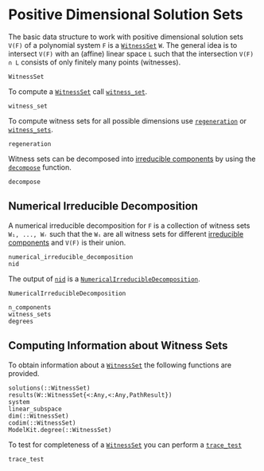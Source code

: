 # Positive Dimensional Solution Sets

The basic data structure to work with positive dimensional solution sets ``V(F)`` of a polynomial system ``F`` is a [`WitnessSet`](@ref) ``W``.
The general idea is to intersect ``V(F)`` with an (affine) linear space ``L`` such that
the intersection ``V(F) ∩ L`` consists of only finitely many points (witnesses).

```@docs
WitnessSet
```

To compute a [`WitnessSet`](@ref) call [`witness_set`](@ref). 

```@docs
witness_set
```

To compute witness sets for all possible dimensions use [`regeneration`](@ref) or [`witness_sets`](@ref).

```@docs
regeneration
```

Witness sets can be decomposed into [irreducible components](https://en.wikipedia.org/wiki/Irreducible_component) by using the [`decompose`](@ref) function.

```@docs
decompose
```

## Numerical Irreducible Decomposition

A numerical irreducible decomposition for ``F`` is a collection of witness sets ``W₁, ..., Wᵣ`` such that the ``Wᵢ`` are all witness sets for different [irreducible components](https://en.wikipedia.org/wiki/Irreducible_component) and ``V(F)`` is their union. 

```@docs
numerical_irreducible_decomposition
nid
```

The output of [`nid`](@ref) is a [`NumericalIrreducibleDecomposition`](@ref).

```@docs
NumericalIrreducibleDecomposition
```

```@docs
n_components
witness_sets
degrees
```


## Computing Information about Witness Sets

To obtain information about a [`WitnessSet`](@ref) the following functions are provided.
```@docs
solutions(::WitnessSet)
results(W::WitnessSet{<:Any,<:Any,PathResult})
system
linear_subspace
dim(::WitnessSet)
codim(::WitnessSet)
ModelKit.degree(::WitnessSet)
```

To test for completeness of a [`WitnessSet`](@ref) you can perform a [`trace_test`](@ref)
```@docs
trace_test
```
